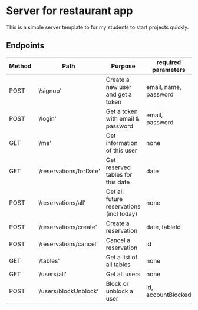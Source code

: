 # Server for restaurant app

This is a simple server template to for my students to start projects quickly.

## Endpoints

| Method | Path                       | Purpose                             | required parameters   | auth | admin level |
| ------ | -------------------------- | ----------------------------------- | --------------------- | ---- | ----------- |
| POST   | '/signup'                  | Create a new user and get a token   | email, name, password | no   | no          |
| POST   | '/login'                   | Get a token with email & password   | email, password       | no   | no          |
| GET    | '/me'                      | Get information of this user        | none                  | yes  | no          |
| GET    | '/reservations/forDate'    | Get reserved tables for this date   | date                  | no   | no          |
| POST   | '/reservations/all'        | Get all future reservations (incl today) | none             | yes  | yes         |
| POST   | '/reservations/create'     | Create a reservation                | date, tableId         | yes  | yes         |
| POST   | '/reservations/cancel'     | Cancel a reservation                | id                    | yes  | yes         |
| GET    | '/tables'                  | Get a list of all tables            | none                  | no   | no          |
| GET    | '/users/all'               | Get all users                       | none                  | yes  | yes         |
| POST   | '/users/blockUnblock'      | Block or unblock a user             | id, accountBlocked    | yes  | yes         |